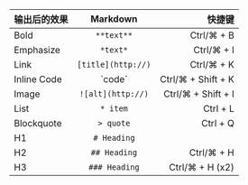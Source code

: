 **输出后的效果** |	**Markdown**	| **快捷键**
--|:--:|--:
Bold	| `**text**`	| Ctrl/⌘ + B
Emphasize	| `*text*` |	Ctrl/⌘ + I
Link	| `[title](http://)` |	Ctrl/⌘ + K
Inline Code	| \`code\`	| Ctrl/⌘ + Shift + K
Image	| `![alt](http://)` |	Ctrl/⌘ + Shift + I
List	| `* item` |	Ctrl + L
Blockquote |	`> quote` |	Ctrl + Q
H1	| `# Heading` |
H2	| `## Heading` |	Ctrl/⌘ + H
H3	| `### Heading` |	Ctrl/⌘ + H (x2)

